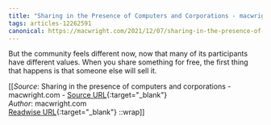 ```yaml
---
title: "Sharing in the Presence of Computers and Corporations - macwright.com (258240913)"
tags: articles-12262591
canonical: https://macwright.com/2021/12/07/sharing-in-the-presence-of-computers-and-corporations.html
---
```


But the community feels different now, now that many of its participants have different values. When you share something for free, the first thing that happens is that someone else will sell it.


[[_Source_: Sharing in the presence of computers and corporations - macwright.com - [Source URL](https://macwright.com/2021/12/07/sharing-in-the-presence-of-computers-and-corporations.html){:target="_blank"}<br>
_Author_: macwright.com<br>
[Readwise URL](https://readwise.io/open/258240913){:target="_blank"}
::wrap]]